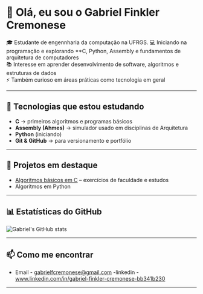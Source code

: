 # 👋 Olá, eu sou o Gabriel Finkler Cremonese

🎓 Estudante de engennharia da computação na UFRGS.
💻 Iniciando na programação e explorando **C, Python, Assembly e fundamentos de arquitetura de computadores  
📚 Interesse em aprender desenvolvimento de software, algoritmos e estruturas de dados  
⚡ Também curioso em áreas práticas como tecnologia em geral

---

## 🚀 Tecnologias que estou estudando
- **C** → primeiros algoritmos e programas básicos
- **Assembly (Ahmes)** → simulador usado em disciplinas de Arquitetura
- **Python** (iniciando)
- **Git & GitHub** → para versionamento e portfólio

---

## 📂 Projetos em destaque
- [Algoritmos básicos em C](#) – exercícios de faculdade e estudos
- Algoritmos em Python

---

## 📊 Estatísticas do GitHub
![Gabriel's GitHub stats](https://github-readme-stats.vercel.app/api?username=zetos81&show_icons=true&theme=dracula)

---

## 📫 Como me encontrar
- Email - gabrielfcremonese@gmail.com
-linkedin - www.linkedin.com/in/gabriel-finkler-cremonese-bb341b230

---
